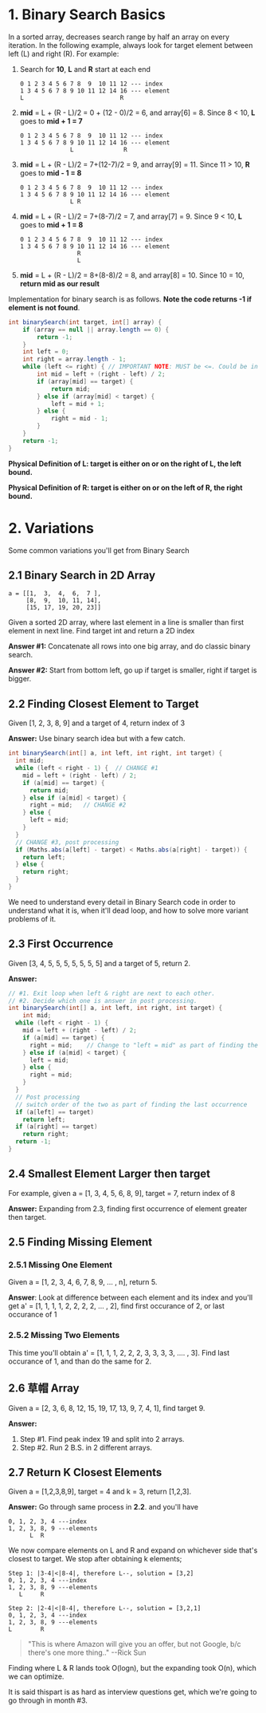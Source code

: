# 1. Binary Search Basics

In a sorted array, decreases search range by half an array on every iteration. In the following example, always look for target element between left (L) and right (R). For example:

1. Search for **10**, **L** and **R** start at each end

   ```
   0 1 2 3 4 5 6 7 8  9  10 11 12 --- index
   1 3 4 5 6 7 8 9 10 11 12 14 16 --- element
   L                           R
   ```

2. **mid** = L + (R - L)/2 = 0 + (12 - 0)/2 = 6, and array[6] = 8. Since 8 < 10, **L** goes to **mid + 1 = 7**

   ```
   0 1 2 3 4 5 6 7 8  9  10 11 12 --- index
   1 3 4 5 6 7 8 9 10 11 12 14 16 --- element
                 L              R
   ```

3. **mid** = L + (R - L)/2 = 7+(12-7)/2 = 9, and array[9] = 11. Since 11 > 10, **R** goes to **mid - 1 = 8**

   ```
   0 1 2 3 4 5 6 7 8  9  10 11 12 --- index
   1 3 4 5 6 7 8 9 10 11 12 14 16 --- element
                 L R
   ```

4. **mid** = L + (R - L)/2 = 7+(8-7)/2 = 7, and array[7] = 9. Since 9 < 10, **L** goes to **mid + 1 = 8**

   ```
   0 1 2 3 4 5 6 7 8  9  10 11 12 --- index
   1 3 4 5 6 7 8 9 10 11 12 14 16 --- element
                   R
                   L
   ```

5. **mid** = L + (R - L)/2 = 8+(8-8)/2 = 8, and array[8] = 10. Since 10 = 10, **return mid as our result**

Implementation for binary search is as follows. **Note the code returns -1 if element is not found**.

```java
int binarySearch(int target, int[] array) {
	if (array == null || array.length == 0) {
		return -1;
	}
	int left = 0;
	int right = array.length - 1;
	while (left <= right) {	// IMPORTANT NOTE: MUST be <=. Could be in deadloop if we use <
		int mid = left + (right - left) / 2;
		if (array[mid] == target) {
			return mid;
		} else if (array[mid] < target) {
			left = mid + 1;
		} else {
			right = mid - 1;
		}
	}
	return -1;
}
```



**Physical Definition of L: target is either on or on the right of L, the left bound.**

**Physical Definition of R: target is either on or on the left of R, the right bound.**



# 2. Variations

Some common variations you'll get from Binary Search

## 2.1 Binary Search in 2D Array

```
a = [[1,  3,  4,  6,  7 ],
     [8,  9,  10, 11, 14],
     [15, 17, 19, 20, 23]]
```

Given a sorted 2D array, where last element in a line is smaller than first element in next line. Find target int  and return a 2D index

**Answer #1:** Concatenate all rows into one big array,  and do classic binary search.

**Answer #2:** Start from bottom left, go up if target is smaller, right if target is bigger.



## 2.2 Finding Closest Element to Target

Given [1, 2, 3, 8, 9] and a target of 4, return index of 3

**Answer:** Use binary search idea but with a few catch.

```java
int binarySearch(int[] a, int left, int right, int target) {
  int mid;
  while (left < right - 1) {  // CHANGE #1
    mid = left + (right - left) / 2;
    if (a[mid] == target) {
      return mid;
    } else if (a[mid] < target) {
      right = mid;   // CHANGE #2
    } else {
      left = mid;
    }
  }
  // CHANGE #3, post processing
  if (Maths.abs(a[left] - target) < Maths.abs(a[right] - target)) {
    return left;
  } else {
    return right;
  }
}
```

We need to understand every detail in Binary Search code in order to understand what it is, when it'll dead loop, and how to solve more variant problems of it.



## 2.3 First Occurrence

Given [3, 4, 5, 5, 5, 5, 5, 5, 5] and a target of 5, return 2.

**Answer:**

```java
// #1. Exit loop when left & right are next to each other.
// #2. Decide which one is answer in post processing.
int binarySearch(int[] a, int left, int right, int target) {
	int mid;
  while (left < right - 1) {
    mid = left + (right - left) / 2;
    if (a[mid] == target) {
      right = mid;    // Change to "left = mid" as part of finding the last occurrence
    } else if (a[mid] < target) {
      left = mid;
    } else {
      right = mid;
    }
  }
  // Post processing
  // switch order of the two as part of finding the last occurrence
  if (a[left] == target)
    return left;
  if (a[right] == target)
    return right;
  return -1;
}
```



## 2.4 Smallest Element Larger then target

For example, given a = [1, 3, 4, 5, 6, 8, 9], target = 7, return index of 8

**Answer:** Expanding from 2.3, finding first occurrence of element greater then target.



## 2.5 Finding Missing Element

### 2.5.1 Missing One Element

Given a = [1, 2, 3, 4, 6, 7, 8, 9, ... , n], return 5.

**Answer**: Look at difference between each element and its index and you'll get a' = [1, 1, 1, 1, 2, 2, 2, 2, ... , 2], find first occurance of 2, or last occurance of 1

### 2.5.2 Missing Two Elements

This time you'll obtain a' = [1, 1, 1, 2, 2, 2, 3, 3, 3, 3, .... , 3]. Find last occurance of 1, and than do the same for 2.



## 2.6 草帽 Array

Given a = [2, 3, 6, 8, 12, 15, 19, 17, 13, 9, 7, 4, 1], find target 9.

**Answer:** 

1. Step #1. Find peak index 19 and split into 2 arrays.
2. Step #2. Run 2 B.S. in 2 different arrays. 



## 2.7 Return K Closest Elements

Given a = [1,2,3,8,9],  target = 4 and k = 3, return [1,2,3].

**Answer:** Go through same process in **2.2**. and you'll have

```
0, 1, 2, 3, 4 ---index
1, 2, 3, 8, 9 ---elements
      L  R
```

We now compare elements on L and R and expand on whichever side that's closest to target. We stop after obtaining k elements;

```
Step 1: |3-4|<|8-4|, therefore L--, solution = [3,2]
0, 1, 2, 3, 4 ---index
1, 2, 3, 8, 9 ---elements
   L     R
   
Step 2: |2-4|<|8-4|, therefore L--, solution = [3,2,1]
0, 1, 2, 3, 4 ---index
1, 2, 3, 8, 9 ---elements
L        R
```

> "This is where Amazon will give you an offer, but not Google, b/c there's one more thing.."  --Rick Sun 

Finding where L & R lands took O(logn), but the expanding took O(n), which we can optimize. 

It is said thispart is as hard as interview questions get, which we're going to go through in month #3.



